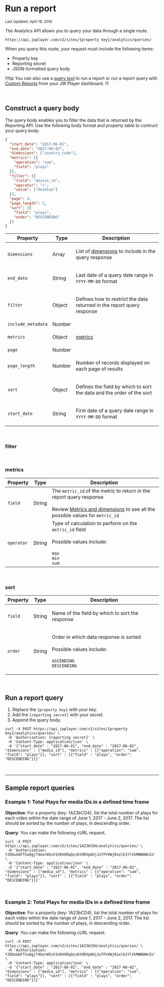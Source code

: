 # Run a report

<sup>Last Updated: April 18, 2019</sup>

The Analytics API allows you to query your data through a single route.

```
https://api.jwplayer.com/v2/sites/{property key}/analytics/queries/
```

When you query this route, your request must include the following items:

- Property key
- Reporting secret
- JSON-formatted query body

!!!tip
You can also use a [query tool](../run-a-report-with-tools) to run a report or run a report query with [Custom Reports](https://support.jwplayer.com/articles/how-to-use-custom-reports) from your JW Player dashboard.
!!!

<br/>

## Construct a query body

The query body enables you to filter the data that is returned by the Reporting API. Use the following body format and property table to contruct your query body.

```json
{
  "start_date": "2017-06-01",
  "end_date": "2017-06-02",
  "dimensions": ["country_code"],
  "metrics": [{
    "operation": "sum",
    "field": "plays"
  }],
  "filter": [{
    "field": "device_id",
    "operator": "=",
    "value": ["Desktop"]
  }],
  "page": 0,
  "page_length": 2,
  "sort": [{
    "field": "plays",
    "order": "DESCENDING"
  }]
}
```

| Property | Type | Description |
| -- | -- | -- |
| `dimensions` | Array | <p>List of <a href="../metrics-and-dimensions/#metrics" target="_blank">dimensions</a> to include in the query response</p> |
| `end_date` | String | <p>Last date of a query date range in `YYYY-MM-DD` format</p> |
| `filter` | Object | <p>Defines how to restrict the data returned in the report query response</p>| 
| `include_metadata` | Number | |
| `metrics` | Object | <p><a href="../metrics-and-dimensions/#metrics" target="_blank">metrics</a></p>|
| `page` | Number | |
| `page_length` | Number | <p>Number of records displayed on each page of results</p> |
| `sort` | Object | <p>Defines the field by which to sort the data and the order of the sort</p> |
| `start_date` | String | <p>First date of a query date range in `YYYY-MM-DD` format</p> |

<br/>

### filter

<br/>

### metrics

| Property | Type | Description |
| -- | -- | -- |
| `field` | String | The `metric_id` of the metric to return in the report query response<br/><br/>Review <a href="../metrics-and-dimensions#metrics" target="_blank">Metrics and dimensions</a> to see all the possible values for `metric_id`|
| `operator` | String | Type of calculation to perform on the `metric_id` field<br/><br/>Possible values include:<br/><br/><code>max</code><br/><code>min</code><br/><code>sum</code> |

<br/>

### sort

| Property | Type | Description |
| -- | -- | -- |
| `field` | String | <p>Name of the field by which to sort the response<p>|
| `order` | String | <p>Order in which data response is sorted<br/><br/>Possible values include:<br/><br/><code>ASCENDING</code><br/><code>DESCENDING</code></p>|

<br/>

## Run a report query

1. Replace the `{property key}` with your key.
2. Add the `{reporting secret}` with your secret.
3. Append the query body.

```curl
curl -X POST https://api.jwplayer.com/v2/sites/{property key}/analytics/queries/ \
 -H 'Authorization: {reporting secret}' \
 -H 'Content-Type: application/json' \
 -d '{"start_date" : "2017-06-01", "end_date" : "2017-06-02", "dimensions" : ["media_id"], "metrics" : [{"operation": "sum", "field": "plays"}], "sort" : [{"field" : "plays", "order": "DESCENDING"}]}'
```
<br/>

<hr>

## Sample report queries

### Example 1: Total Plays for media IDs in a defined time frame


**Objective**: For a property (key: 1A23bCD4), list the total number of plays for each video within the date range of June 1, 2017 - June 2, 2017. The list should be sorted by the number of plays, in descending order.

**Query**: You can make the following cURL request. 
```
curl -X POST https://api.jwplayer.com/v2/sites/1A23bCD4/analytics/queries/ \
 -H 'Authorization: YJD8uGbFTCwQgjT4GorWInV1V0VGRqQzz6tORVp6UjJoTFVXWjRielk1YlVkMWNUWnIn' \
 -H 'Content-Type: application/json' \
 -d '{"start_date" : "2017-06-01", "end_date" : "2017-06-02", "dimensions" : ["media_id"], "metrics" : [{"operation": "sum", "field": "plays"}], "sort" : [{"field" : "plays", "order": "DESCENDING"}]}'
```
<br/>

### Example 2: Total Plays for media IDs in a defined time frame


**Objective**: For a property (key: 1A23bCD4), list the total number of plays for each video within the date range of June 1, 2017 - June 2, 2017. The list should be sorted by the number of plays, in descending order.

**Query**: You can make the following cURL request. 
```
curl -X POST https://api.jwplayer.com/v2/sites/1A23bCD4/analytics/queries/ \
 -H 'Authorization: YJD8uGbFTCwQgjT4GorWInV1V0VGRqQzz6tORVp6UjJoTFVXWjRielk1YlVkMWNUWnIn' \
 -H 'Content-Type: application/json' \
 -d '{"start_date" : "2017-06-01", "end_date" : "2017-06-02", "dimensions" : ["media_id"], "metrics" : [{"operation": "sum", "field": "plays"}], "sort" : [{"field" : "plays", "order": "DESCENDING"}]}'
```